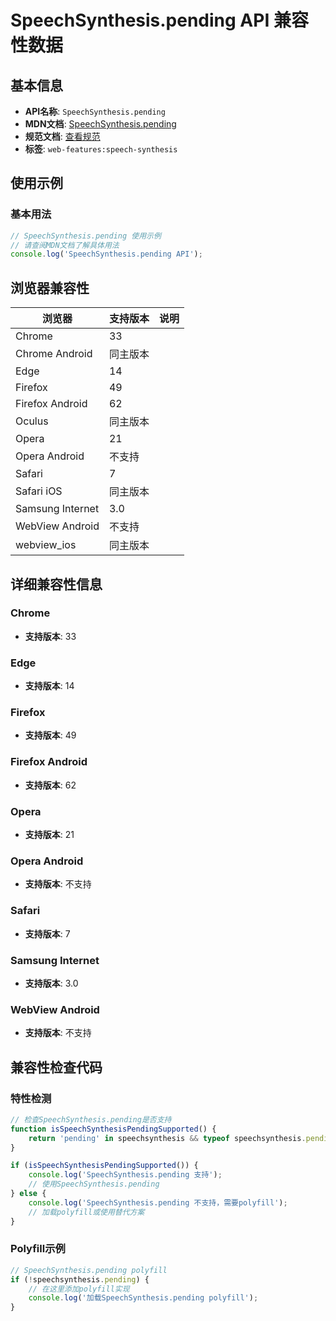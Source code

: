 # SpeechSynthesis.pending API 兼容性数据

## 基本信息

- **API名称**: `SpeechSynthesis.pending`
- **MDN文档**: [SpeechSynthesis.pending](https://developer.mozilla.org/docs/Web/API/SpeechSynthesis/pending)
- **规范文档**: [查看规范](https://webaudio.github.io/web-speech-api/#dom-speechsynthesis-pending)
- **标签**: `web-features:speech-synthesis`

## 使用示例

### 基本用法

```javascript
// SpeechSynthesis.pending 使用示例
// 请查阅MDN文档了解具体用法
console.log('SpeechSynthesis.pending API');
```

## 浏览器兼容性

| 浏览器 | 支持版本 | 说明 |
|--------|----------|------|
| Chrome | 33 |  |
| Chrome Android | 同主版本 |  |
| Edge | 14 |  |
| Firefox | 49 |  |
| Firefox Android | 62 |  |
| Oculus | 同主版本 |  |
| Opera | 21 |  |
| Opera Android | 不支持 |  |
| Safari | 7 |  |
| Safari iOS | 同主版本 |  |
| Samsung Internet | 3.0 |  |
| WebView Android | 不支持 |  |
| webview_ios | 同主版本 |  |

## 详细兼容性信息

### Chrome

- **支持版本**: 33

### Edge

- **支持版本**: 14

### Firefox

- **支持版本**: 49

### Firefox Android

- **支持版本**: 62

### Opera

- **支持版本**: 21

### Opera Android

- **支持版本**: 不支持

### Safari

- **支持版本**: 7

### Samsung Internet

- **支持版本**: 3.0

### WebView Android

- **支持版本**: 不支持

## 兼容性检查代码

### 特性检测

```javascript
// 检查SpeechSynthesis.pending是否支持
function isSpeechSynthesisPendingSupported() {
    return 'pending' in speechsynthesis && typeof speechsynthesis.pending === 'function';
}

if (isSpeechSynthesisPendingSupported()) {
    console.log('SpeechSynthesis.pending 支持');
    // 使用SpeechSynthesis.pending
} else {
    console.log('SpeechSynthesis.pending 不支持，需要polyfill');
    // 加载polyfill或使用替代方案
}
```

### Polyfill示例

```javascript
// SpeechSynthesis.pending polyfill
if (!speechsynthesis.pending) {
    // 在这里添加polyfill实现
    console.log('加载SpeechSynthesis.pending polyfill');
}
```

